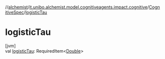 //[alchemist](../../../index.md)/[it.unibo.alchemist.model.cognitiveagents.impact.cognitive](../index.md)/[CognitiveSpec](index.md)/[logisticTau](logistic-tau.md)

# logisticTau

[jvm]\
val [logisticTau](logistic-tau.md): RequiredItem<[Double](https://kotlinlang.org/api/latest/jvm/stdlib/kotlin/-double/index.html)>
